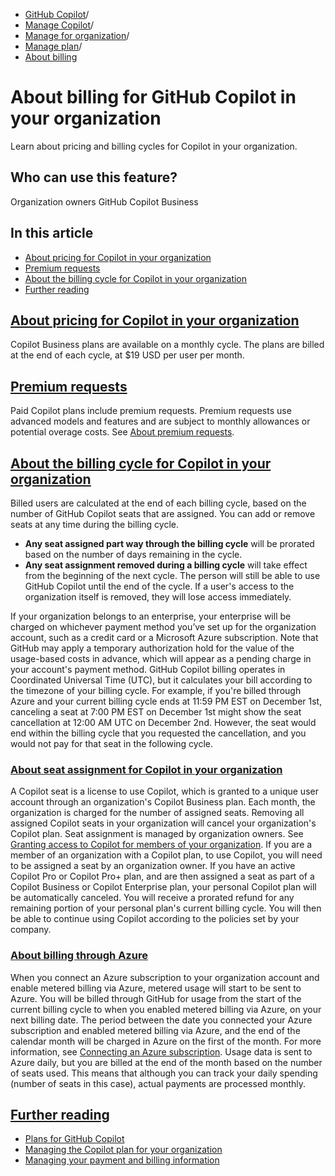   * [GitHub Copilot](https://docs.github.com/en/copilot "GitHub Copilot")/
  * [Manage Copilot](https://docs.github.com/en/copilot/managing-copilot "Manage Copilot")/
  * [Manage for organization](https://docs.github.com/en/copilot/managing-copilot/managing-github-copilot-in-your-organization "Manage for organization")/
  * [Manage plan](https://docs.github.com/en/copilot/managing-copilot/managing-github-copilot-in-your-organization/managing-the-copilot-plan-for-your-organization "Manage plan")/
  * [About billing](https://docs.github.com/en/copilot/managing-copilot/managing-github-copilot-in-your-organization/managing-the-copilot-plan-for-your-organization/about-billing-for-github-copilot-in-your-organization "About billing")


# About billing for GitHub Copilot in your organization
Learn about pricing and billing cycles for Copilot in your organization.
## Who can use this feature?
Organization owners
GitHub Copilot Business
## In this article
  * [About pricing for Copilot in your organization](https://docs.github.com/en/copilot/managing-copilot/managing-github-copilot-in-your-organization/managing-the-copilot-plan-for-your-organization/about-billing-for-github-copilot-in-your-organization#about-pricing-for-copilot-in-your-organization)
  * [Premium requests](https://docs.github.com/en/copilot/managing-copilot/managing-github-copilot-in-your-organization/managing-the-copilot-plan-for-your-organization/about-billing-for-github-copilot-in-your-organization#premium-requests)
  * [About the billing cycle for Copilot in your organization](https://docs.github.com/en/copilot/managing-copilot/managing-github-copilot-in-your-organization/managing-the-copilot-plan-for-your-organization/about-billing-for-github-copilot-in-your-organization#about-the-billing-cycle-for-copilot-in-your-organization)
  * [Further reading](https://docs.github.com/en/copilot/managing-copilot/managing-github-copilot-in-your-organization/managing-the-copilot-plan-for-your-organization/about-billing-for-github-copilot-in-your-organization#further-reading)


## [About pricing for Copilot in your organization](https://docs.github.com/en/copilot/managing-copilot/managing-github-copilot-in-your-organization/managing-the-copilot-plan-for-your-organization/about-billing-for-github-copilot-in-your-organization#about-pricing-for-copilot-in-your-organization)
Copilot Business plans are available on a monthly cycle. The plans are billed at the end of each cycle, at $19 USD per user per month.
## [Premium requests](https://docs.github.com/en/copilot/managing-copilot/managing-github-copilot-in-your-organization/managing-the-copilot-plan-for-your-organization/about-billing-for-github-copilot-in-your-organization#premium-requests)
Paid Copilot plans include premium requests. Premium requests use advanced models and features and are subject to monthly allowances or potential overage costs. See [About premium requests](https://docs.github.com/en/copilot/managing-copilot/managing-copilot-as-an-individual-subscriber/monitoring-usage-and-entitlements/avoiding-unexpected-copilot-costs).
## [About the billing cycle for Copilot in your organization](https://docs.github.com/en/copilot/managing-copilot/managing-github-copilot-in-your-organization/managing-the-copilot-plan-for-your-organization/about-billing-for-github-copilot-in-your-organization#about-the-billing-cycle-for-copilot-in-your-organization)
Billed users are calculated at the end of each billing cycle, based on the number of GitHub Copilot seats that are assigned. You can add or remove seats at any time during the billing cycle.
  * **Any seat assigned part way through the billing cycle** will be prorated based on the number of days remaining in the cycle.
  * **Any seat assignment removed during a billing cycle** will take effect from the beginning of the next cycle. The person will still be able to use GitHub Copilot until the end of the cycle. If a user's access to the organization itself is removed, they will lose access immediately.


If your organization belongs to an enterprise, your enterprise will be charged on whichever payment method you’ve set up for the organization account, such as a credit card or a Microsoft Azure subscription.
Note that GitHub may apply a temporary authorization hold for the value of the usage-based costs in advance, which will appear as a pending charge in your account's payment method.
GitHub Copilot billing operates in Coordinated Universal Time (UTC), but it calculates your bill according to the timezone of your billing cycle. For example, if you're billed through Azure and your current billing cycle ends at 11:59 PM EST on December 1st, canceling a seat at 7:00 PM EST on December 1st might show the seat cancellation at 12:00 AM UTC on December 2nd. However, the seat would end within the billing cycle that you requested the cancellation, and you would not pay for that seat in the following cycle.
### [About seat assignment for Copilot in your organization](https://docs.github.com/en/copilot/managing-copilot/managing-github-copilot-in-your-organization/managing-the-copilot-plan-for-your-organization/about-billing-for-github-copilot-in-your-organization#about-seat-assignment-for-copilot-in-your-organization)
A Copilot seat is a license to use Copilot, which is granted to a unique user account through an organization's Copilot Business plan. Each month, the organization is charged for the number of assigned seats.
Removing all assigned Copilot seats in your organization will cancel your organization's Copilot plan.
Seat assignment is managed by organization owners. See [Granting access to Copilot for members of your organization](https://docs.github.com/en/copilot/managing-copilot/managing-github-copilot-in-your-organization/managing-access-to-github-copilot-in-your-organization/granting-access-to-copilot-for-members-of-your-organization).
If you are a member of an organization with a Copilot plan, to use Copilot, you will need to be assigned a seat by an organization owner.
If you have an active Copilot Pro or Copilot Pro+ plan, and are then assigned a seat as part of a Copilot Business or Copilot Enterprise plan, your personal Copilot plan will be automatically canceled. You will receive a prorated refund for any remaining portion of your personal plan's current billing cycle. You will then be able to continue using Copilot according to the policies set by your company.
### [About billing through Azure](https://docs.github.com/en/copilot/managing-copilot/managing-github-copilot-in-your-organization/managing-the-copilot-plan-for-your-organization/about-billing-for-github-copilot-in-your-organization#about-billing-through-azure)
When you connect an Azure subscription to your organization account and enable metered billing via Azure, metered usage will start to be sent to Azure. You will be billed through GitHub for usage from the start of the current billing cycle to when you enabled metered billing via Azure, on your next billing date. The period between the date you connected your Azure subscription and enabled metered billing via Azure, and the end of the calendar month will be charged in Azure on the first of the month. For more information, see [Connecting an Azure subscription](https://docs.github.com/en/billing/managing-the-plan-for-your-github-account/connecting-an-azure-subscription).
Usage data is sent to Azure daily, but you are billed at the end of the month based on the number of seats used. This means that although you can track your daily spending (number of seats in this case), actual payments are processed monthly.
## [Further reading](https://docs.github.com/en/copilot/managing-copilot/managing-github-copilot-in-your-organization/managing-the-copilot-plan-for-your-organization/about-billing-for-github-copilot-in-your-organization#further-reading)
  * [Plans for GitHub Copilot](https://docs.github.com/en/copilot/about-github-copilot/subscription-plans-for-github-copilot)
  * [Managing the Copilot plan for your organization](https://docs.github.com/en/copilot/managing-copilot/managing-github-copilot-in-your-organization/managing-the-copilot-subscription-for-your-organization)
  * [Managing your payment and billing information](https://docs.github.com/en/billing/managing-your-billing/managing-your-payment-and-billing-information)


